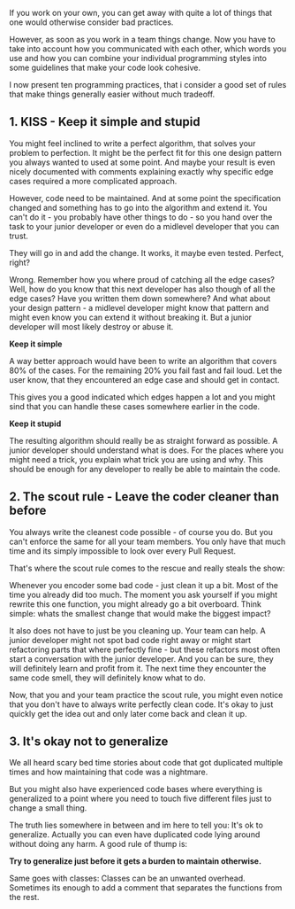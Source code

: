 If you work on your own, you can get away with quite a lot of things that one would otherwise consider bad practices.

However, as soon as you work in a team things change. 
Now you have to take into account how you communicated with each other, 
which words you use and how you can combine your individual programming styles into some guidelines that make your code look cohesive.

I now present ten programming practices, that i consider a good set of rules that make things generally easier without much tradeoff.

## 1. KISS - Keep it simple and stupid

You might feel inclined to write a perfect algorithm, that solves your problem to perfection.
It might be the perfect fit for this one design pattern you always wanted to used at some point.
And maybe your result is even nicely documented with comments explaining exactly why specific edge cases required a more complicated approach.

However, code need to be maintained. And at some point the specification changed and something has to go into the algorithm and extend it.
You can't do it - you probably have other things to do - so you hand over the task to your junior developer or even do a midlevel developer that you can trust.

They will go in and add the change. It works, it maybe even tested. Perfect, right?

Wrong. Remember how you where proud of catching all the edge cases? Well, how do you know that this next developer has also though of all the edge cases?
Have you written them down somewhere?
And what about your design pattern - a midlevel developer might know that pattern and might even know you can extend it without breaking it.
But a junior developer will most likely destroy or abuse it.

**Keep it simple**

A way better approach would have been to write an algorithm that covers 80% of the cases. For the remaining 20% you fail fast and fail loud.
Let the user know, that they encountered an edge case and should get in contact.

This gives you a good indicated which edges happen a lot and you might sind that you can handle these cases somewhere earlier in the code.

**Keep it stupid**

The resulting algorithm should really be as straight forward as possible. A junior developer should understand what is does.
For the places where you might need a trick, you explain what trick you are using and why.
This should be enough for any developer to really be able to maintain the code.

## 2. The scout rule - Leave the coder cleaner than before

You always write the cleanest code possible - of course you do.
But you can't enforce the same for all your team members.
You only have that much time and its simply impossible to look over every Pull Request.

That's where the scout rule comes to the rescue and really steals the show:

Whenever you encoder some bad code - just clean it up a bit. Most of the time you already did too much. The moment you ask yourself if you might rewrite this one function, you might already go a bit overboard. Think simple: whats the smallest change that would make the biggest impact?

It also does not have to just be you cleaning up. Your team can help. A junior developer might not spot bad code right away or might start refactoring parts that where perfectly fine - but these refactors most often start a conversation with the junior developer. And you can be sure, they will definitely learn and profit from it. The next time they encounter the same code smell, they will definitely know what to do.

Now, that you and your team practice the scout rule, you might even notice that you don't have to always write perfectly clean code. It's okay to just quickly get the idea out and only later come back and clean it up.

## 3. It's okay not to generalize

We all heard scary bed time stories about code that got duplicated multiple times and how maintaining that code was a nightmare.

But you might also have experienced code bases where everything is generalized to a point where you need to touch five different files just to change a small thing.

The truth lies somewhere in between and im here to tell you: It's ok to generalize. Actually you can even have duplicated code lying around without doing any harm. A good rule of thump is:

**Try to generalize just before it gets a burden to maintain otherwise.**

Same goes with classes: Classes can be an unwanted overhead. Sometimes its enough to add a comment that separates the functions from the rest.